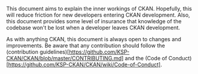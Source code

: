  This document aims to explain the inner workings of CKAN. Hopefully, this will reduce friction for new developers entering CKAN development. Also, this document provides some level of insurance that knowledge of the codebase won't be lost when a developer leaves CKAN development.

 As with anything CKAN, this document is always open to changes and improvements. Be aware that any contribution should follow the (contribution guidelines)[https://github.com/KSP-CKAN/CKAN/blob/master/CONTRIBUTING.md] and the (Code of Conduct)[https://github.com/KSP-CKAN/CKAN/wiki/Code-of-Conduct].
